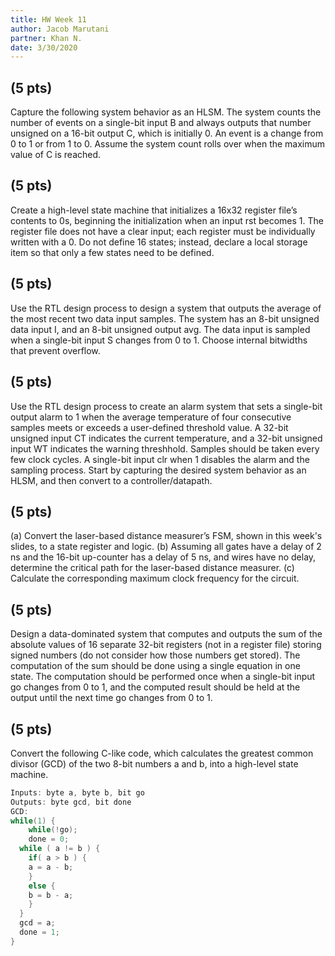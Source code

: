 ```yaml
---
title: HW Week 11
author: Jacob Marutani
partner: Khan N.
date: 3/30/2020
---
```

## (5 pts)
Capture the following system behavior as an HLSM. The system counts the number of events on a single-bit input B and always outputs that number unsigned on a 16-bit output C, which is initially 0. An event is a change from 0 to 1 or from 1 to 0. Assume the system count rolls over when the maximum value of C is reached.

## (5 pts)
Create a high-level state machine that initializes a 16x32 register file’s contents to 0s, beginning the initialization when an input rst becomes 1. The register file does not have a clear input; each register must be individually written with a 0. Do not define 16 states; instead, declare a local storage item so that only a few states need to be defined. 

## (5 pts)
 Use the RTL design process to design a system that outputs the average of the most recent two data input samples. The system has an 8-bit unsigned data input I, and an 8-bit unsigned output avg. The data input is sampled when a single-bit input S changes from 0 to 1. Choose internal bitwidths that prevent overflow. 

## (5 pts)
Use the RTL design process to create an alarm system that sets a single-bit output alarm to 1 when the average temperature of four consecutive samples meets or exceeds a user-defined threshold value. A 32-bit unsigned input CT indicates the current temperature, and a 32-bit unsigned input WT indicates the warning threshhold. Samples should be taken every few clock cycles. A single-bit input clr when 1 disables the alarm and the sampling process. Start by capturing the desired system behavior as an HLSM, and then convert to a controller/datapath.

## (5 pts)
(a) Convert the laser-based distance measurer’s FSM, shown in this week's slides, to a state register and logic. (b) Assuming all gates have a delay of 2 ns and the 16-bit up-counter has a delay of 5 ns, and wires have no delay, determine the critical path for the laser-based distance measurer. (c) Calculate the corresponding maximum clock frequency for the circuit.

## (5 pts)
Design a data-dominated system that computes and outputs the sum of the absolute values of 16 separate 32-bit registers (not in a register file) storing signed numbers (do not consider how those numbers get stored). The computation of the sum should be done using a single equation in one state. The computation should be performed once when a single-bit input go changes from 0 to 1, and the computed result should be held at the output until the next time go changes from 0 to 1.


## (5 pts)
Convert the following C-like code, which calculates the greatest common divisor (GCD) of the two 8-bit numbers a and b, into a high-level state machine.

```c
Inputs: byte a, byte b, bit go
Outputs: byte gcd, bit done
GCD:
while(1) {
	while(!go);
	done = 0;
  while ( a != b ) {
    if( a > b ) {
    a = a - b;
    }
    else {
    b = b - a;
    }
  }
  gcd = a;
  done = 1;
}
```
